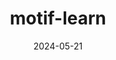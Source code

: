 ---
title: motif-learn
summary: 🔬machine learning in scanning transmission electron microscopy.
tags:
  - ML
  - features
date: 2024-05-21
external_link: https://github.com/jiadongdan/motif-learn
---